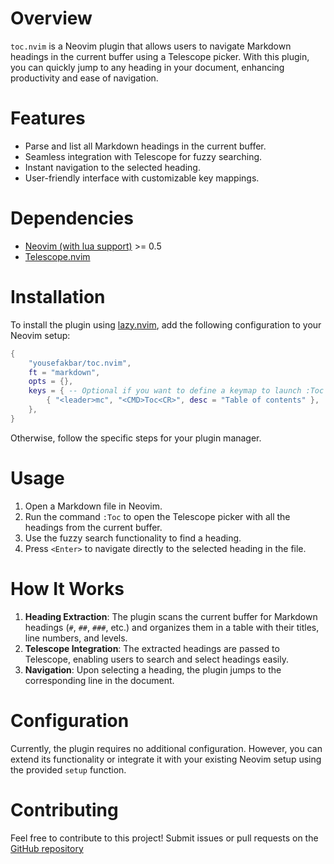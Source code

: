 # Overview

`toc.nvim` is a Neovim plugin that allows users to navigate Markdown headings in the current buffer using a Telescope picker. With this plugin, you can quickly jump to any heading in your document, enhancing productivity and ease of navigation.

# Features

- Parse and list all Markdown headings in the current buffer.
- Seamless integration with Telescope for fuzzy searching.
- Instant navigation to the selected heading.
- User-friendly interface with customizable key mappings.

# Dependencies

- [Neovim (with lua support)](https://neovim.io/) >= 0.5
- [Telescope.nvim](https://github.com/nvim-telescope/telescope.nvim)

# Installation

To install the plugin using [lazy.nvim](https://github.com/folke/lazy.nvim), add the following configuration to your Neovim setup:

```lua
{
    "yousefakbar/toc.nvim",
    ft = "markdown",
    opts = {},
    keys = { -- Optional if you want to define a keymap to launch :Toc
        { "<leader>mc", "<CMD>Toc<CR>", desc = "Table of contents" },
    },
}
```

Otherwise, follow the specific steps for your plugin manager.

# Usage

1. Open a Markdown file in Neovim.
2. Run the command `:Toc` to open the Telescope picker with all the headings from the current buffer.
3. Use the fuzzy search functionality to find a heading.
4. Press `<Enter>` to navigate directly to the selected heading in the file.

# How It Works

1. **Heading Extraction**: The plugin scans the current buffer for Markdown headings (`#`, `##`, `###`, etc.) and organizes them in a table with their titles, line numbers, and levels.
2. **Telescope Integration**: The extracted headings are passed to Telescope, enabling users to search and select headings easily.
3. **Navigation**: Upon selecting a heading, the plugin jumps to the corresponding line in the document.

# Configuration

Currently, the plugin requires no additional configuration. However, you can extend its functionality or integrate it with your existing Neovim setup using the provided `setup` function.

# Contributing

Feel free to contribute to this project! Submit issues or pull requests on the [GitHub repository](https://github.com/yousefakbar/toc.nvim)
